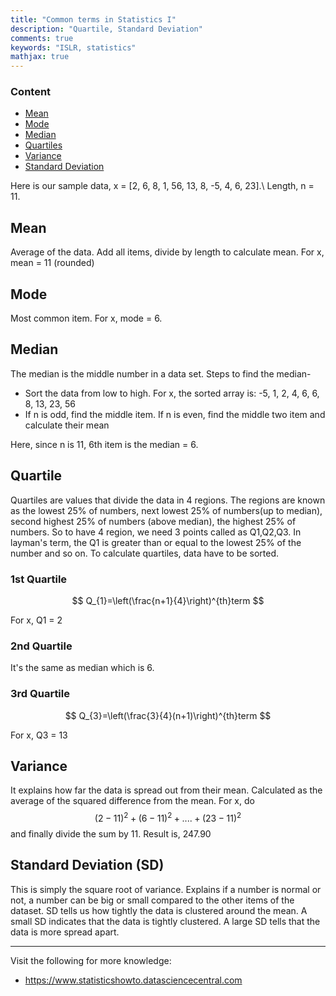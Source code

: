 ```yaml
---
title: "Common terms in Statistics I"
description: "Quartile, Standard Deviation"
comments: true
keywords: "ISLR, statistics"
mathjax: true
---
```

### Content
- [Mean](##Mean)
- [Mode](##Mode)
- [Median](##Median)
- [Quartiles](##Quartile)
- [Variance](##Variance)
- [Standard Deviation](##Standard-Deviation-(SD))

Here is our sample data,
x = [2, 6, 8, 1, 56, 13, 8, -5, 4, 6, 23].\\ Length, n = 11.
## Mean
Average of the data. Add all items, divide by length to calculate mean. For x, mean = 11 (rounded)
## Mode
Most common item. For x, mode = 6.
## Median
The median is the middle number in a data set. Steps to find the median-
* Sort the data from low to high. For x, the sorted array is: -5, 1, 2, 4, 6, 6, 8, 13, 23, 56
* If n is odd, find the middle item. If n is even, find the middle two item and calculate their mean

Here, since n is 11, 6th item is the median = 6.

## Quartile
Quartiles are values that divide the data in 4 regions. The regions are known as the lowest 25% of numbers, next lowest 25% of numbers(up to median), second highest 25% of numbers (above median), the highest 25% of numbers. So to have 4 region, we need 3 points called as Q1,Q2,Q3. In layman's term, the Q1 is greater than or equal to the lowest 25% of the number and so on. To calculate quartiles, data have to be sorted.
### 1st Quartile

$$
Q_{1}=\left(\frac{n+1}{4}\right)^{th}term
$$

For x, Q1 = 2
### 2nd Quartile
It's the same as median which is 6.
### 3rd Quartile

$$
Q_{3}=\left(\frac{3}{4}(n+1)\right)^{th}term
$$

For x, Q3 = 13
## Variance
It explains how far the data is spread out from their mean. Calculated as the average of the squared difference from the mean. For x, do $$(2-11)^{2}+ (6-11)^{2} + .... + (23-11)^{2}$$ and finally divide the sum by 11. Result is, 247.90

## Standard Deviation (SD)
This is simply the square root of variance. Explains if a number is normal or not, a number can be big or small compared to the other items of the dataset. SD tells us how tightly the data is clustered around the mean. A small SD indicates that the data is tightly clustered. A large SD tells that the data is more spread apart.

---
Visit the following for more knowledge:
- https://www.statisticshowto.datasciencecentral.com
